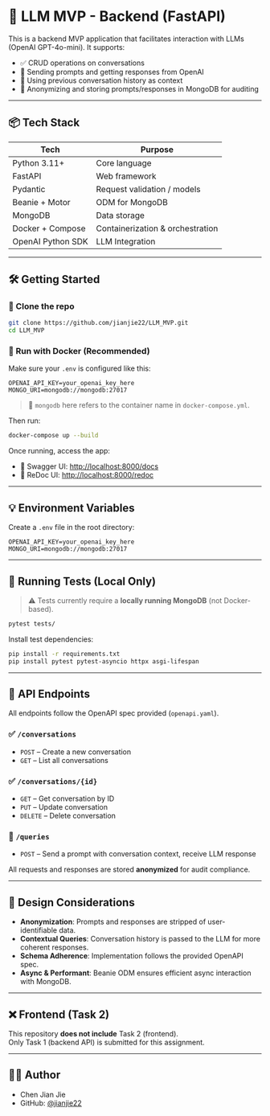 # 🚀 LLM MVP - Backend (FastAPI)

This is a backend MVP application that facilitates interaction with LLMs (OpenAI GPT-4o-mini). It supports:

- ✅ CRUD operations on conversations
- 💬 Sending prompts and getting responses from OpenAI
- 🧠 Using previous conversation history as context
- 🔐 Anonymizing and storing prompts/responses in MongoDB for auditing

---

## 📦 Tech Stack

| Tech              | Purpose                             |
|-------------------|-------------------------------------|
| Python 3.11+      | Core language                       |
| FastAPI           | Web framework                       |
| Pydantic          | Request validation / models         |
| Beanie + Motor    | ODM for MongoDB                     |
| MongoDB           | Data storage                        |
| Docker + Compose  | Containerization & orchestration    |
| OpenAI Python SDK | LLM Integration                     |

---

## 🛠️ Getting Started

### 📁 Clone the repo

```bash
git clone https://github.com/jianjie22/LLM_MVP.git
cd LLM_MVP
```

### 🐳 Run with Docker (Recommended)

Make sure your `.env` is configured like this:

```env
OPENAI_API_KEY=your_openai_key_here
MONGO_URI=mongodb://mongodb:27017
```

> 🔁 `mongodb` here refers to the container name in `docker-compose.yml`.

Then run:

```bash
docker-compose up --build
```

Once running, access the app:

- 📜 Swagger UI: [http://localhost:8000/docs](http://localhost:8000/docs)
- 🧪 ReDoc UI: [http://localhost:8000/redoc](http://localhost:8000/redoc)

---

## 💡 Environment Variables

Create a `.env` file in the root directory:

```
OPENAI_API_KEY=your_openai_key_here
MONGO_URI=mongodb://mongodb:27017
```

---

## 🧪 Running Tests (Local Only)

> ⚠️ Tests currently require a **locally running MongoDB** (not Docker-based).

```bash
pytest tests/
```

Install test dependencies:

```bash
pip install -r requirements.txt
pip install pytest pytest-asyncio httpx asgi-lifespan
```

---

## 🧱 API Endpoints

All endpoints follow the OpenAPI spec provided (`openapi.yaml`).

### ✅ `/conversations`
- `POST` – Create a new conversation
- `GET` – List all conversations

### ✅ `/conversations/{id}`
- `GET` – Get conversation by ID
- `PUT` – Update conversation
- `DELETE` – Delete conversation

### 💬 `/queries`
- `POST` – Send a prompt with conversation context, receive LLM response

All requests and responses are stored **anonymized** for audit compliance.

---

## 🧠 Design Considerations

- **Anonymization**: Prompts and responses are stripped of user-identifiable data.
- **Contextual Queries**: Conversation history is passed to the LLM for more coherent responses.
- **Schema Adherence**: Implementation follows the provided OpenAPI spec.
- **Async & Performant**: Beanie ODM ensures efficient async interaction with MongoDB.

---

## ❌ Frontend (Task 2)

This repository **does not include** Task 2 (frontend).  
Only Task 1 (backend API) is submitted for this assignment.

---

## 👨‍💻 Author

- Chen Jian Jie  
- GitHub: [@jianjie22](https://github.com/jianjie22)